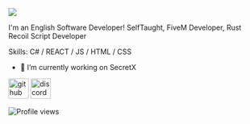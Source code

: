 ![](https://i.imgur.com/t6hG9sb.png)

I'm an English Software Developer!
SelfTaught, FiveM Developer, Rust Recoil Script Developer

Skills: C# / REACT / JS / HTML / CSS

- 🔭 I’m currently working on SecretX 


[<img src='https://cdn.jsdelivr.net/npm/simple-icons@3.0.1/icons/github.svg' alt='github' height='40'>](https://github.com/OverCharred)  [<img src='https://cdn.jsdelivr.net/npm/simple-icons@3.0.1/icons/discord.svg' alt='discord' height='40'>](https://discord.gg/6w6rzePcx2)  

![Profile views](https://gpvc.arturio.dev/overcharred)  

